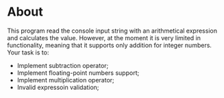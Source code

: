 ﻿# About

This program read the console input string with an arithmetical expression and calculates the value. 
However, at the moment it is very limited in functionality, meaning that it supports only addition for integer numbers. Your task is to:

* Implement subtraction operator;
* Implement floating-point numbers support;
* Implement multiplication operator;
* Invalid expressoin validation;
